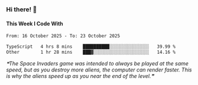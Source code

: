 ### Hi there! 👋

#### This Week I Code With
<!--START_SECTION:waka-->

```txt
From: 16 October 2025 - To: 23 October 2025

TypeScript   4 hrs 8 mins    ██████████░░░░░░░░░░░░░░░   39.99 %
Other        1 hr 28 mins    ███▓░░░░░░░░░░░░░░░░░░░░░   14.16 %
```

<!--END_SECTION:waka-->

<!--STARTS_HERE_QUOTE_README-->
<i>❝The Space Invaders game was intended to always be played at the same speed, but as you destroy more aliens, the computer can render faster. This is why the aliens speed up as you near the end of the level.❞</i>
<!--ENDS_HERE_QUOTE_README-->
